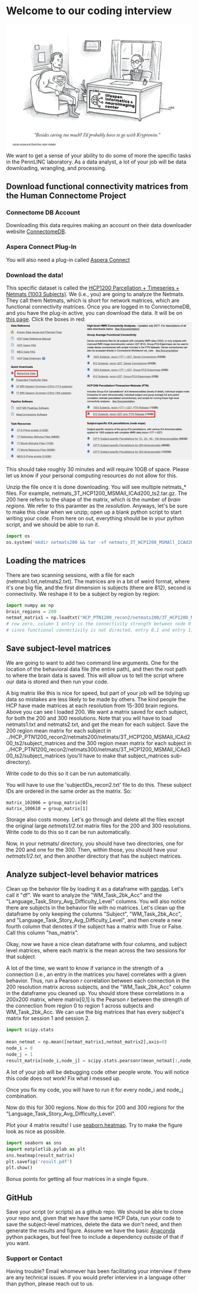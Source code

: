 # Welcome to our coding interview
![Cartoon](./superman-sits-at-a-job-interview-jason-adam-katzenstein-01.png)
We want to get a sense of your ability to do some of more the specific tasks in the PennLINC laboratory. As a data analyst, a lot of your job will be data downloading, wrangling, and processing.

## Download functional connectivity matrices from the Human Connectome Project
### Connectome DB Account
Downloading this data requires making an account on their data downloader website [ConnectomeDB](https://db.humanconnectome.org/app/template/Login.vm).
### Aspera Connect Plug-In
You will also need a plug-in called [Aspera Connect](https://downloads.asperasoft.com/connect2/)
### Download the data! 
This specific dataset is called the [HCP1200 Parcellation + Timeseries + Netmats (1003 Subjects)](https://www.humanconnectome.org/storage/app/media/documentation/s1200/HCP1200-DenseConnectome+PTN+Appendix-July2017.pdf). We (i.e., you) are going to analyze the Netmats. They call them Netmats, which is short for network matrices, which are functional connectivity matrices. Once you are logged in to ConnectomeDB, and you have the plug-in active, you can download the data. It will be on [this page](https://db.humanconnectome.org/data/projects/HCP_1200). Click the boxes in red:
![hcp](./hcp_website.png)

This should take roughly 30 minutes and will require 10GB of space. Please let us know if your personal computing resources do not allow for this.

Unzip the file once it is done downloading. You will see multiple netmats_* files. For example, netmats_3T_HCP1200_MSMAll_ICAd200_ts2.tar.gz. The 200 here refers to the shape of the matrix, which is the number of *brain regions*. We refer to this paramter as the *resolution*. Anyways, let's be sure to make this clear when we unzip; open up a blank python script to start writing your code. From here on out, everything should be in your python script, and we should be able to run it.

```python 
import os
os.system('mkdir netmats200 && tar -xf netmats_3T_HCP1200_MSMAll_ICAd200_ts2.tar.gz -C netmats200')
```

## Loading the matrices 

There are two scanning sessions, with a file for each (netmats1.txt,netmats2.txt). The matrices are in a bit of weird format, where it's one big file, and the first dimension is subjects (there are 812), second is connectivity. We reshape it to be a subject by region by region:

```python
import numpy as np
brain_regions = 200
netmat_matrix1 = np.loadtxt("HCP_PTN1200_recon2/netmats200/3T_HCP1200_MSMAll_d%s_ts2/netmats1.txt"%(brain_regions)).reshape(812,brain_regions,brain_regions)
# row zero, column 1 entry is the connectivity strength between node 0 and node 1. 
# since functional connectivity is not directed, entry 0,1 and entry 1,0 are identical.
```

## Save subject-level matrices

We are going to want to add two command line arguments. One for the location of the behavioral data file (the entire path), and then the root path to where the brain data is saved. This will allow us to tell the script where our data is stored and then run your code.

A big matrix like this is nice for speed, but part of your job will be tidying up data so mistakes are less likely to be made by others. The kind people the HCP have made matrices at each resolution from 15-300 brain regions. Above you can see I loaded 200. We want a matrix saved for each subject, for both the 200 and 300 resolutions. Note that you will have to load netmats1.txt and netmats2.txt, and get the mean for each subject. Save the 200 region mean matrix for each subject in ../HCP_PTN1200_recon2/netmats200/netmats/3T_HCP1200_MSMAll_ICAd200_ts2/subject_matrices and the 300 region mean matrix for each subject in ../HCP_PTN1200_recon2/netmats300/netmats/3T_HCP1200_MSMAll_ICAd300_ts2/subject_matrices (you'll have to make that subject_matrices sub-directory).

Write code to do this so it can be run automatically.

You will have to use the 'subjectIDs_recon2.txt' file to do this. These subject IDs are ordered in the same order as the matrix. So:

```
matrix_102006 = group_matrix[0]
matrix_100610 = group_matrix[1]
```

Storage also costs money. Let's go through and delete all the files except the original large *netmats1/2.txt* matrix files for the 200 and 300 resolutions. Write code to do this so it can be run automatically.

Now, in your netmats/ directory, you should have two directories, one for the 200 and one for the 300. Then, within those, you should have your *netmats1/2.txt*, and then another directory that has the subject matrices.

## Analyze subject-level behavior matrices

Clean up the behavior file by loading it as a dataframe with [pandas](https://pandas.pydata.org/pandas-docs/stable/index.html). Let's call it "df". We want to analyze the "WM_Task_2bk_Acc" and the "Language_Task_Story_Avg_Difficulty_Level" columns. You will also notice there are subjects in the behavior file with no matrices. Let's clean up the dataframe by only keeping the columns "Subject", "WM_Task_2bk_Acc", and "Language_Task_Story_Avg_Difficulty_Level", and then create a new fourth column that denotes if the subject has a matrix with True or False. Call this column "has_matrix".

Okay, now we have a nice clean dataframe with four columns, and subject level matrices, where each matrix is the mean across the two sessions for that subject.

A lot of the time, we want to know if variance in the strength of a connection (i.e., an entry in the matrices you have) correlates with a given behavior. Thus, run a Pearson *r* correlation between each connection in the 200 resolution matrix across subjects, and the "WM_Task_2bk_Acc" column in the dataframe you cleaned up. You should store these correlations in a 200x200 matrix, where matrix[0,1] is the Pearson *r* between the strength of the connection from region 0 to region 1 across subjects and WM_Task_2bk_Acc. We can use the big matrices that has every subject's matrix for session 1 and session 2.

```python
import scipy.stats

mean_netmat = np.mean([netmat_matrix1,netmat_matrix2],axis=0)
node_i = 0
node_j = 1
result_matrix[node_i,node_j] = scipy.stats.pearsonr(mean_netmat[:,node_i,node_j],df.WM_Task_2bk_Acc.values)[0]
```
A lot of your job will be debugging code other people wrote. You will notice this code does not work! Fix what I messed up. 

Once you fix my code, you will have to run it for every node_i and node_j combination.

Now do this for 300 regions. Now do this for 200 and 300 regions for the "Language_Task_Story_Avg_Difficulty_Level". 

Plot your 4 matrix results! I use [seaborn.heatmap](https://seaborn.pydata.org/generated/seaborn.heatmap.html). Try to make the figure look as nice as possible. 

```python
import seaborn as sns
import matplotlib.pylab as plt
sns.heatmap(result_matrix)
plt.savefig('result.pdf')
plt.show()
```

Bonus points for getting all four matrices in a single figure.

## GitHub
Save your script (or scripts) as a github repo. We should be able to clone your repo and, given that we have the same HCP Data, run your code to save the subject-level matrices, delete the data we don't need, and then generate the results and figure. Assume we have the basic [Anaconda](https://www.anaconda.com/products/individual) python packages, but feel free to include a dependency outside of that if you want.

### Support or Contact
Having trouble? Email whomever has been facilitating your interview if there are any technical issues. If you would prefer interview in a language other than python, please reach out to us.
